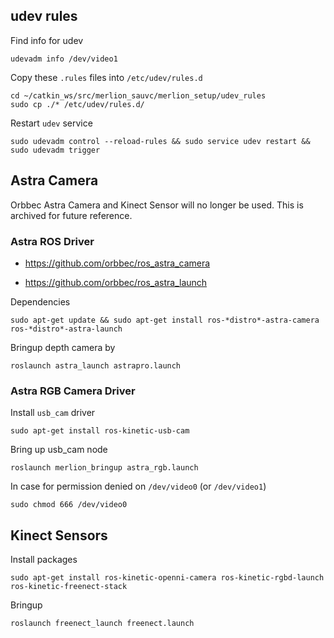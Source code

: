 ## udev rules

Find info for udev
```
udevadm info /dev/video1
```

Copy these `.rules` files into `/etc/udev/rules.d`
```
cd ~/catkin_ws/src/merlion_sauvc/merlion_setup/udev_rules
sudo cp ./* /etc/udev/rules.d/
```

Restart `udev` service
```
sudo udevadm control --reload-rules && sudo service udev restart && sudo udevadm trigger
```

## Astra Camera

Orbbec Astra Camera and Kinect Sensor will no longer be used. This is archived for future reference.

### Astra ROS Driver

- https://github.com/orbbec/ros_astra_camera

- https://github.com/orbbec/ros_astra_launch

Dependencies
```
sudo apt-get update && sudo apt-get install ros-*distro*-astra-camera ros-*distro*-astra-launch
```

Bringup depth camera by
```
roslaunch astra_launch astrapro.launch 
```

### Astra RGB Camera Driver
Install `usb_cam` driver
```
sudo apt-get install ros-kinetic-usb-cam
```
Bring up usb_cam node
```
roslaunch merlion_bringup astra_rgb.launch
```

In case for permission denied on `/dev/video0` (or `/dev/video1`)
```
sudo chmod 666 /dev/video0
```

## Kinect Sensors
Install packages
```
sudo apt-get install ros-kinetic-openni-camera ros-kinetic-rgbd-launch ros-kinetic-freenect-stack
```

Bringup
```
roslaunch freenect_launch freenect.launch
```